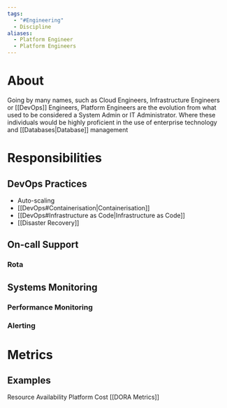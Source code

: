 ```yaml
---
tags:
  - "#Engineering"
  - Discipline
aliases:
  - Platform Engineer
  - Platform Engineers
---
```

# About
Going by many names, such as Cloud Engineers, Infrastructure Engineers or [[DevOps]] Engineers, Platform Engineers are the evolution from what used to be considered a System Admin or IT Administrator. Where these individuals would be highly proficient in the use of enterprise technology and [[Databases|Database]] management
# Responsibilities
## DevOps Practices
- Auto-scaling
- [[DevOps#Containerisation|Containerisation]]
- [[DevOps#Infrastructure as Code|Infrastructure as Code]]
- [[Disaster Recovery]]
## On-call Support
### Rota

## Systems Monitoring
### Performance Monitoring
### Alerting
### 
# Metrics
## Examples
Resource Availability
Platform Cost
[[DORA Metrics]]
